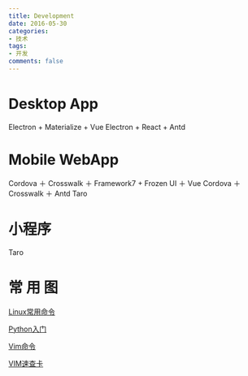 ```yaml
---
title: Development
date: 2016-05-30
categories:
- 技术
tags:
- 开发
comments: false
---
```


# Desktop App　

Electron + Materialize + Vue
Electron + React + Antd 
# Mobile WebApp

Cordova ＋ Crosswalk ＋ Framework7 + Frozen UI ＋ Vue
Cordova ＋ Crosswalk ＋ Antd
Taro
# 小程序
Taro
# 常 用 图

[Linux常用命令](/uploads/files/linux-cmd.png)

[Python入门](/uploads/files/python-rumen.png)

[Vim命令](/uploads/files/vim-full.png)

[VIM速查卡](/uploads/files/vim_cheat_sheet_for_programmers_print.png)




